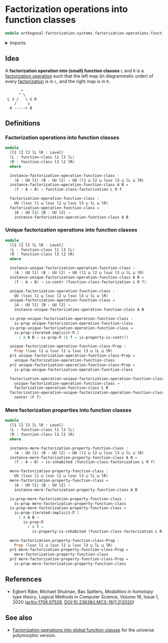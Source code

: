 # Factorization operations into function classes

```agda
module orthogonal-factorization-systems.factorization-operations-function-classes where
```

<details><summary>Imports</summary>

```agda
open import foundation.cartesian-product-types
open import foundation.commuting-squares-of-maps
open import foundation.contractible-types
open import foundation.dependent-pair-types
open import foundation.embeddings
open import foundation.equivalences
open import foundation.function-types
open import foundation.functoriality-cartesian-product-types
open import foundation.functoriality-dependent-pair-types
open import foundation.homotopies
open import foundation.identity-types
open import foundation.inhabited-types
open import foundation.iterated-dependent-product-types
open import foundation.propositions
open import foundation.subtypes
open import foundation.type-arithmetic-cartesian-product-types
open import foundation.type-arithmetic-dependent-pair-types
open import foundation.universe-levels
open import foundation.whiskering-homotopies

open import orthogonal-factorization-systems.factorizations-of-maps
open import orthogonal-factorization-systems.factorizations-of-maps-function-classes
open import orthogonal-factorization-systems.function-classes
open import orthogonal-factorization-systems.lifting-squares
```

</details>

## Idea

A **factorization operation into (small) function classes** `L` and `R` is a
[factorization operation](orthogonal-factorization-systems.factorization-operations.md)
such that the left map (in diagrammatic order) of every
[factorization](orthogonal-factorization-systems.factorizations-of-maps.md) is
in `L`, and the right map is in `R`.

```text
       ∙
      ^ \
 L ∋ /   \ ∈ R
    /     v
  A -----> B
```

## Definitions

### Factorization operations into function classes

```agda
module _
  {l1 l2 l3 lL lR : Level}
  (L : function-class l1 l3 lL)
  (R : function-class l3 l2 lR)
  where

  instance-factorization-operation-function-class :
    (A : UU l1) (B : UU l2) → UU (l1 ⊔ l2 ⊔ lsuc l3 ⊔ lL ⊔ lR)
  instance-factorization-operation-function-class A B =
    (f : A → B) → function-class-factorization L R f

  factorization-operation-function-class :
    UU (lsuc l1 ⊔ lsuc l2 ⊔ lsuc l3 ⊔ lL ⊔ lR)
  factorization-operation-function-class =
    {A : UU l1} {B : UU l2} →
    instance-factorization-operation-function-class A B
```

### Unique factorization operations into function classes

```agda
module _
  {l1 l2 l3 lL lR : Level}
  (L : function-class l1 l3 lL)
  (R : function-class l3 l2 lR)
  where

  instance-unique-factorization-operation-function-class :
    (A : UU l1) (B : UU l2) → UU (l1 ⊔ l2 ⊔ lsuc l3 ⊔ lL ⊔ lR)
  instance-unique-factorization-operation-function-class A B =
    (f : A → B) → is-contr (function-class-factorization L R f)

  unique-factorization-operation-function-class :
    UU (lsuc l1 ⊔ lsuc l2 ⊔ lsuc l3 ⊔ lL ⊔ lR)
  unique-factorization-operation-function-class =
    {A : UU l1} {B : UU l2} →
    instance-unique-factorization-operation-function-class A B

  is-prop-unique-factorization-operation-function-class :
    is-prop unique-factorization-operation-function-class
  is-prop-unique-factorization-operation-function-class =
    is-prop-iterated-implicit-Π 2
      ( λ A B → is-prop-Π (λ f → is-property-is-contr))

  unique-factorization-operation-function-class-Prop :
    Prop (lsuc l1 ⊔ lsuc l2 ⊔ lsuc l3 ⊔ lL ⊔ lR)
  pr1 unique-factorization-operation-function-class-Prop =
    unique-factorization-operation-function-class
  pr2 unique-factorization-operation-function-class-Prop =
    is-prop-unique-factorization-operation-function-class

  factorization-operation-unique-factorization-operation-function-class :
    unique-factorization-operation-function-class →
    factorization-operation-function-class L R
  factorization-operation-unique-factorization-operation-function-class F f =
    center (F f)
```

### Mere factorization properties into function classes

```agda
module _
  {l1 l2 l3 lL lR : Level}
  (L : function-class l1 l3 lL)
  (R : function-class l3 l2 lR)
  where

  instance-mere-factorization-property-function-class :
    (A : UU l1) (B : UU l2) → UU (l1 ⊔ l2 ⊔ lsuc l3 ⊔ lL ⊔ lR)
  instance-mere-factorization-property-function-class A B =
    (f : A → B) → is-inhabited (function-class-factorization L R f)

  mere-factorization-property-function-class :
    UU (lsuc l1 ⊔ lsuc l2 ⊔ lsuc l3 ⊔ lL ⊔ lR)
  mere-factorization-property-function-class =
    {A : UU l1} {B : UU l2} →
    instance-mere-factorization-property-function-class A B

  is-prop-mere-factorization-property-function-class :
    is-prop mere-factorization-property-function-class
  is-prop-mere-factorization-property-function-class =
    is-prop-iterated-implicit-Π 2
      ( λ A B →
        is-prop-Π
          ( λ f →
            is-property-is-inhabited (function-class-factorization L R f)))

  mere-factorization-property-function-class-Prop :
    Prop (lsuc l1 ⊔ lsuc l2 ⊔ lsuc l3 ⊔ lL ⊔ lR)
  pr1 mere-factorization-property-function-class-Prop =
    mere-factorization-property-function-class
  pr2 mere-factorization-property-function-class-Prop =
    is-prop-mere-factorization-property-function-class
```

## References

- Egbert Rijke, Michael Shulman, Bas Spitters, _Modalities in homotopy type
  theory_, Logical Methods in Computer Science, Volume 16, Issue 1, 2020
  ([arXiv:1706.07526](https://arxiv.org/abs/1706.07526),
  [DOI:10.23638/LMCS-16(1:2)2020](https://doi.org/10.23638/LMCS-16%281%3A2%292020))

## See also

- [Factorization operations into global function classes](orthogonal-factorization-operations.factorization-operations-function-classes.md)
  for the universe polymorphic version.
